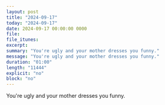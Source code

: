 ```yaml
---
layout: post
title: "2024-09-17"
today: "2024-09-17"
date: 2024-09-17 00:00:00 0000
file:
file_itunes:
excerpt:
summary: "You're ugly and your mother dresses you funny."
message: "You're ugly and your mother dresses you funny."
duration: "01:00"
length: "11444"
explicit: "no"
block: "no"
---
```

You're ugly and your mother dresses you funny.

